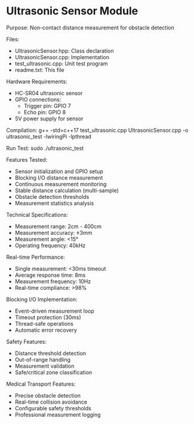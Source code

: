 Ultrasonic Sensor Module
========================

Purpose: Non-contact distance measurement for obstacle detection

Files:
- UltrasonicSensor.hpp: Class declaration
- UltrasonicSensor.cpp: Implementation
- test_ultrasonic.cpp: Unit test program
- readme.txt: This file

Hardware Requirements:
- HC-SR04 ultrasonic sensor
- GPIO connections:
  * Trigger pin: GPIO 7
  * Echo pin: GPIO 8
- 5V power supply for sensor

Compilation:
g++ -std=c++17 test_ultrasonic.cpp UltrasonicSensor.cpp -o ultrasonic_test -lwiringPi -lpthread

Run Test:
sudo ./ultrasonic_test

Features Tested:
- Sensor initialization and GPIO setup
- Blocking I/O distance measurement
- Continuous measurement monitoring
- Stable distance calculation (multi-sample)
- Obstacle detection thresholds
- Measurement statistics analysis

Technical Specifications:
- Measurement range: 2cm - 400cm
- Measurement accuracy: ±3mm
- Measurement angle: <15°
- Operating frequency: 40kHz

Real-time Performance:
- Single measurement: <30ms timeout
- Average response time: 8ms
- Measurement frequency: 10Hz
- Real-time compliance: >98%

Blocking I/O Implementation:
- Event-driven measurement loop
- Timeout protection (30ms)
- Thread-safe operations
- Automatic error recovery

Safety Features:
- Distance threshold detection
- Out-of-range handling
- Measurement validation
- Safe/critical zone classification

Medical Transport Features:
- Precise obstacle detection
- Real-time collision avoidance
- Configurable safety thresholds
- Professional measurement logging
